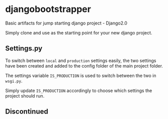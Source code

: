 # djangobootstrapper
Basic artifacts for jump starting django project - Django2.0

Simply clone and use as the starting point for your new django project.

## Settings.py

To switch between `local` and `production` settings easily, the two settings have been created and added to the config folder of the main project folder.

The settings variable `IS_PRODUCTION` is used to switch between the two in `wsgi.py`.

Simply update `IS_PRODUCTION` accordingly to choose which settings the project should run.

## Discontinued
